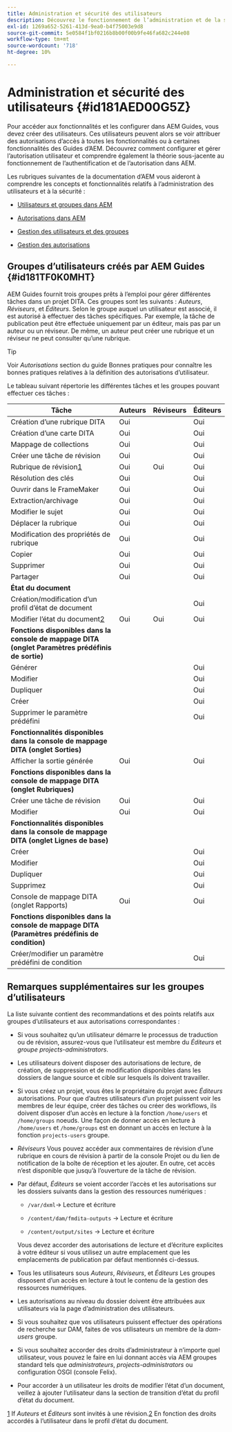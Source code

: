 ```yaml
---
title: Administration et sécurité des utilisateurs
description: Découvrez le fonctionnement de l’administration et de la sécurité des utilisateurs
exl-id: 1269a652-5261-413d-9ea0-b4f75003e9d8
source-git-commit: 5e0584f1bf0216b8b00f00b9fe46fa682c244e08
workflow-type: tm+mt
source-wordcount: '718'
ht-degree: 10%

---
```


# Administration et sécurité des utilisateurs {#id181AED00G5Z}

Pour accéder aux fonctionnalités et les configurer dans AEM Guides, vous devez créer des utilisateurs. Ces utilisateurs peuvent alors se voir attribuer des autorisations d’accès à toutes les fonctionnalités ou à certaines fonctionnalités des Guides d’AEM. Découvrez comment configurer et gérer l’autorisation utilisateur et comprendre également la théorie sous-jacente au fonctionnement de l’authentification et de l’autorisation dans AEM.

Les rubriques suivantes de la documentation d’AEM vous aideront à comprendre les concepts et fonctionnalités relatifs à l’administration des utilisateurs et à la sécurité :

- [Utilisateurs et groupes dans AEM](https://helpx.adobe.com/experience-manager/6-5/sites/administering/using/security.html#UsersandGroupsinAEM)

- [Autorisations dans AEM](https://helpx.adobe.com/fr/experience-manager/6-5/sites/administering/using/security.html#PermissionsinAEM)

- [Gestion des utilisateurs et des groupes](https://helpx.adobe.com/experience-manager/6-5/sites/administering/using/security.html#ManagingUsersandGroups)

- [Gestion des autorisations](https://helpx.adobe.com/experience-manager/6-5/sites/administering/using/security.html#ManagingPermissions)


## Groupes d’utilisateurs créés par AEM Guides {#id181TF0K0MHT}

AEM Guides fournit trois groupes prêts à l’emploi pour gérer différentes tâches dans un projet DITA. Ces groupes sont les suivants : *Auteurs*, *Réviseurs*, et *Éditeurs*. Selon le groupe auquel un utilisateur est associé, il est autorisé à effectuer des tâches spécifiques. Par exemple, la tâche de publication peut être effectuée uniquement par un éditeur, mais pas par un auteur ou un réviseur. De même, un auteur peut créer une rubrique et un réviseur ne peut consulter qu’une rubrique.

>[!TIP]
>
> Voir *Autorisations* section du guide Bonnes pratiques pour connaître les bonnes pratiques relatives à la définition des autorisations d’utilisateur.

Le tableau suivant répertorie les différentes tâches et les groupes pouvant effectuer ces tâches :

| Tâche | Auteurs | Réviseurs | Éditeurs |
|----|-------|---------|----------|
| Création d’une rubrique DITA | Oui |   | Oui |
| Création d’une carte DITA | Oui |   | Oui |
| Mappage de collections | Oui |   | Oui |
| Créer une tâche de révision | Oui |   | Oui |
| Rubrique de révision[1](#fntarg_1) | Oui | Oui | Oui |
| Résolution des clés | Oui |   | Oui |
| Ouvrir dans le FrameMaker | Oui |   | Oui |
| Extraction/archivage | Oui |   | Oui |
| Modifier le sujet | Oui |   | Oui |
| Déplacer la rubrique | Oui |   | Oui |
| Modification des propriétés de rubrique | Oui |   | Oui |
| Copier | Oui |   | Oui |
| Supprimer | Oui |   | Oui |
| Partager | Oui |   | Oui |
| **État du document** |
| Création/modification d’un profil d’état de document |   |   | Oui |
| Modifier l’état du document[2](#fntarg_2) | Oui | Oui | Oui |
| **Fonctions disponibles dans la console de mappage DITA \(onglet Paramètres prédéfinis de sortie\)** |
| Générer |   |   | Oui |
| Modifier |   |   | Oui |
| Dupliquer |   |   | Oui |
| Créer |   |   | Oui |
| Supprimer le paramètre prédéfini |   |   | Oui |
| **Fonctionnalités disponibles dans la console de mappage DITA \(onglet Sorties\)** |
| Afficher la sortie générée | Oui |   | Oui |
| **Fonctions disponibles dans la console de mappage DITA \(onglet Rubriques\)** |
| Créer une tâche de révision | Oui |   | Oui |
| Modifier | Oui |   | Oui |
| **Fonctionnalités disponibles dans la console de mappage DITA \(onglet Lignes de base\)** |
| Créer |   |   | Oui |
| Modifier |   |   | Oui |
| Dupliquer |   |   | Oui |
| Supprimez |   |   | Oui |
| Console de mappage DITA \(onglet Rapports\) | Oui |   | Oui |
| **Fonctions disponibles dans la console de mappage DITA \(Paramètres prédéfinis de condition\)** |
| Créer/modifier un paramètre prédéfini de condition |   |   | Oui |

## Remarques supplémentaires sur les groupes d’utilisateurs

La liste suivante contient des recommandations et des points relatifs aux groupes d’utilisateurs et aux autorisations correspondantes :

- Si vous souhaitez qu’un utilisateur démarre le processus de traduction ou de révision, assurez-vous que l’utilisateur est membre du *Éditeurs* et *groupe projects-administrators*.

- Les utilisateurs doivent disposer des autorisations de lecture, de création, de suppression et de modification disponibles dans les dossiers de langue source et cible sur lesquels ils doivent travailler.

- Si vous créez un projet, vous êtes le propriétaire du projet avec *Éditeurs* autorisations. Pour que d’autres utilisateurs d’un projet puissent voir les membres de leur équipe, créer des tâches ou créer des workflows, ils doivent disposer d’un accès en lecture à la fonction `/home/users` et `/home/groups` noeuds. Une façon de donner accès en lecture à `/home/users` et `/home/groups` est en donnant un accès en lecture à la fonction `projects-users` groupe.

- *Réviseurs* Vous pouvez accéder aux commentaires de révision d’une rubrique en cours de révision à partir de la console Projet ou du lien de notification de la boîte de réception et les ajouter. En outre, cet accès n’est disponible que jusqu’à l’ouverture de la tâche de révision.

- Par défaut, *Éditeurs* se voient accorder l’accès et les autorisations sur les dossiers suivants dans la gestion des ressources numériques :

   - ``/var/dxml``-\> Lecture et écriture

   - `/content/dam/fmdita-outputs` -\> Lecture et écriture

   - `/content/output/sites` -\> Lecture et écriture

  Vous devez accorder des autorisations de lecture et d’écriture explicites à votre éditeur si vous utilisez un autre emplacement que les emplacements de publication par défaut mentionnés ci-dessus.

- Tous les utilisateurs sous *Auteurs*, *Réviseurs*, et *Éditeurs* Les groupes disposent d’un accès en lecture à tout le contenu de la gestion des ressources numériques.

- Les autorisations au niveau du dossier doivent être attribuées aux utilisateurs via la page d’administration des utilisateurs.

- Si vous souhaitez que vos utilisateurs puissent effectuer des opérations de recherche sur DAM, faites de vos utilisateurs un membre de la *dam-users* groupe.

- Si vous souhaitez accorder des droits d’administrateur à n’importe quel utilisateur, vous pouvez le faire en lui donnant accès via AEM groupes standard tels que *administrateurs*, *projects-administrators* ou configuration OSGI \(console Felix\).

- Pour accorder à un utilisateur les droits de modifier l’état d’un document, veillez à ajouter l’utilisateur dans la section de transition d’état du profil d’état du document.

[1](#fnsrc_1) If *Auteurs* et *Éditeurs* sont invités à une révision.[2](#fnsrc_2) En fonction des droits accordés à l’utilisateur dans le profil d’état du document.
